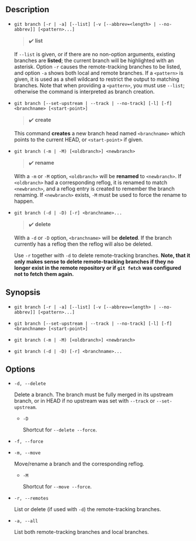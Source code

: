 ## Description

- `git branch [-r | -a] [--list] [-v [--abbrev=<length> | --no-abbrev]] [<pattern>...]`

    > :heavy_check_mark: **list**

    If `--list` is given, or if there are no non-option arguments, existing branches are **listed**; the current branch will be highlighted with an asterisk. Option `-r` causes the remote-tracking branches to be listed, and option `-a` shows both local and remote branches. If a `<pattern>` is given, it is used as a shell wildcard to restrict the output to matching branches. Note that when providing a `<pattern>`, you must use `--list`; otherwise the command is interpreted as branch creation.

- `git branch [--set-upstream | --track | --no-track] [-l] [-f] <branchname> [<start-point>]`

    > :heavy_check_mark: **create**

    This command **creates** a new branch head named `<branchname>` which points to the current HEAD, or `<start-point>` if given.

- `git branch (-m | -M) [<oldbranch>] <newbranch>`

    > :heavy_check_mark: **rename**

   With a `-m` or `-M` option, `<oldbranch>` will be **renamed** to `<newbranch>`. If `<oldbranch>` had a corresponding reflog, it is renamed to match `<newbranch>`, and a reflog entry is created to remember the branch renaming. If `<newbranch>` exists, `-M` must be used to force the rename to happen.

- `git branch (-d | -D) [-r] <branchname>...`

    > :heavy_check_mark: **delete**

    With a `-d` or `-D` option, `<branchname>` will be **deleted**. If the branch currently has a reflog then the reflog will also be deleted.
    
    Use `-r` together with `-d` to delete remote-tracking branches. **Note, that it only makes sense to delete remote-tracking branches if they no longer exist in the remote repository or if `git fetch` was configured not to fetch them again.**

## Synopsis

- `git branch [-r | -a] [--list] [-v [--abbrev=<length> | --no-abbrev]] [<pattern>...]`

- `git branch [--set-upstream | --track | --no-track] [-l] [-f] <branchname> [<start-point>]`

- `git branch (-m | -M) [<oldbranch>] <newbranch>`

- `git branch (-d | -D) [-r] <branchname>...`

## Options

- `-d, --delete`

    Delete a branch. The branch must be fully merged in its upstream branch, or in HEAD if no upstream was set with `--track` or `--set-upstream`.
    
    - `-D`
    
        Shortcut for `--delete --force`.

- `-f, --force`

- `-m, --move`

    Move/rename a branch and the corresponding reflog.
    
    - `-M`
    
        Shortcut for `--move --force`.

- `-r, --remotes`

    List or delete (if used with `-d`) the remote-tracking branches.

- `-a, --all`

    List both remote-tracking branches and local branches.
